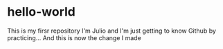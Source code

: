 # hello-world
This is my firsr repository
I'm Julio and I'm just getting to know Github by practicing...
And this is now the change I made
